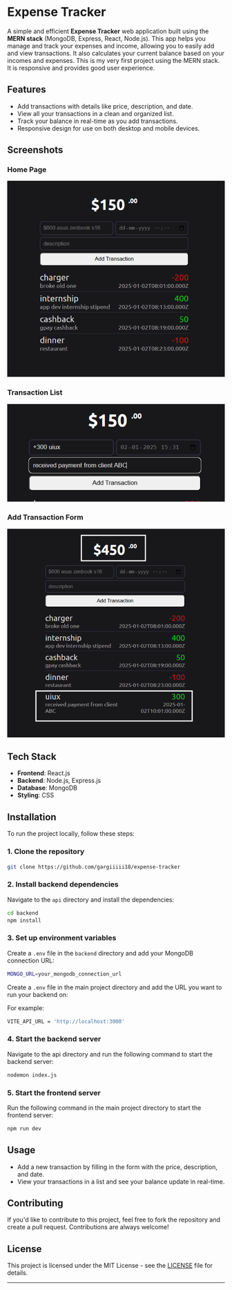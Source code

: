 
# Expense Tracker

A simple and efficient **Expense Tracker** web application built using the **MERN stack** (MongoDB, Express, React, Node.js). This app helps you manage and track your expenses and income, allowing you to easily add and view transactions. It also calculates your current balance based on your incomes and expenses. This is my very first project using the MERN stack. It is responsive and provides good user experience. 

## Features

- Add transactions with details like price, description, and date.
- View all your transactions in a clean and organized list.
- Track your balance in real-time as you add transactions.
- Responsive design for use on both desktop and mobile devices.

## Screenshots

### Home Page
![Home Page](https://github.com/gargiiiii18/expense-tracker/blob/main/webapp%20screenshots/homepage.png?raw=true)

### Transaction List
![Adding new transaction](https://github.com/gargiiiii18/expense-tracker/blob/main/webapp%20screenshots/addingTransaction.png?raw=true)

### Add Transaction Form
![After adding new treansaction](https://github.com/gargiiiii18/expense-tracker/blob/main/webapp%20screenshots/afterAdding.png?raw=true)

## Tech Stack

- **Frontend**: React.js
- **Backend**: Node.js, Express.js
- **Database**: MongoDB
- **Styling**: CSS

## Installation

To run the project locally, follow these steps:

### 1. Clone the repository

```bash
git clone https://github.com/gargiiiii18/expense-tracker
```

### 2. Install backend dependencies

Navigate to the `api` directory and install the dependencies:

```bash
cd backend
npm install
```

### 3. Set up environment variables

Create a `.env` file in the `backend` directory and add your MongoDB connection URL:

```bash
MONGO_URL=your_mongodb_connection_url
```

Create a `.env` file in the main project directory and add the URL you want to run your backend on:

For example:
```bash
VITE_API_URL = 'http://localhost:3000'
```

### 4. Start the backend server

Navigate to the api directory and run the following command to start the backend server:

```bash
nodemon index.js
```

### 5. Start the frontend server

Run the following command in the main project directory to start the frontend server:

```bash
npm run dev
```

## Usage

- Add a new transaction by filling in the form with the price, description, and date.
- View your transactions in a list and see your balance update in real-time.

## Contributing

If you'd like to contribute to this project, feel free to fork the repository and create a pull request. Contributions are always welcome!

## License

This project is licensed under the MIT License - see the [LICENSE](LICENSE) file for details.

---
